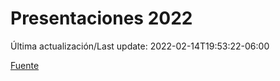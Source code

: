 # Presentaciones 2022

Última actualización/Last update: 2022-02-14T19:53:22-06:00

 [Fuente](https://www.gob.mx/salud/documentos/presentaciones-2022)
